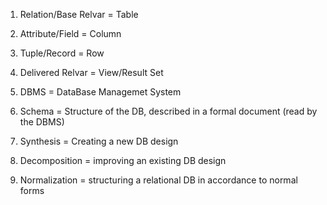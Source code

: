 1. Relation/Base Relvar = Table

1. Attribute/Field = Column

1. Tuple/Record = Row

1. Delivered Relvar = View/Result Set

1. DBMS = DataBase Managemet System

1. Schema = Structure of the DB, described in a formal document (read by the DBMS)

1. Synthesis = Creating a new DB design

1. Decomposition = improving an existing DB design

1. Normalization = structuring a relational DB in accordance to normal forms
